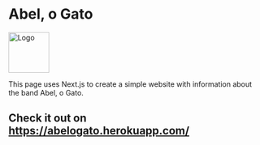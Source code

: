 # Abel, o Gato
<img src="https://geekhmer.github.io/images/nextjs.png" alt="Logo" width="80" height="80">

This page uses Next.js to create a simple website with information about the band Abel, o Gato.
## Check it out on https://abelogato.herokuapp.com/ 

